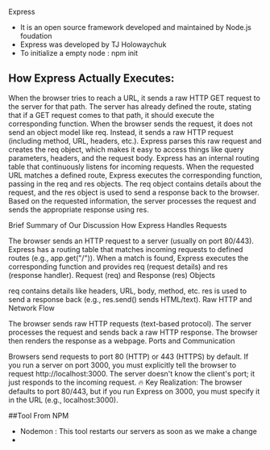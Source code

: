 Express 

- It is an open source framework developed and maintained by Node.js foudation
- Express was developed by TJ Holowaychuk
- To initialize a empty node : npm init

## How Express Actually Executes:
When the browser tries to reach a URL, it sends a raw HTTP GET request to the server for that path.
The server has already defined the route, stating that if a GET request comes to that path, it should execute the corresponding function.
When the browser sends the request, it does not send an object model like req. Instead, it sends a raw HTTP request (including method, URL, headers, etc.).
Express parses this raw request and creates the req object, which makes it easy to access things like query parameters, headers, and the request body.
Express has an internal routing table that continuously listens for incoming requests.
When the requested URL matches a defined route, Express executes the corresponding function, passing in the req and res objects.
The req object contains details about the request, and the res object is used to send a response back to the browser.
Based on the requested information, the server processes the request and sends the appropriate response using res.


Brief Summary of Our Discussion
How Express Handles Requests

The browser sends an HTTP request to a server (usually on port 80/443).
Express has a routing table that matches incoming requests to defined routes (e.g., app.get("/")).
When a match is found, Express executes the corresponding function and provides req (request details) and res (response handler).
Request (req) and Response (res) Objects

req contains details like headers, URL, body, method, etc.
res is used to send a response back (e.g., res.send() sends HTML/text).
Raw HTTP and Network Flow

The browser sends raw HTTP requests (text-based protocol).
The server processes the request and sends back a raw HTTP response.
The browser then renders the response as a webpage.
Ports and Communication

Browsers send requests to port 80 (HTTP) or 443 (HTTPS) by default.
If you run a server on port 3000, you must explicitly tell the browser to request http://localhost:3000.
The server doesn't know the client's port; it just responds to the incoming request.
🔥 Key Realization: The browser defaults to port 80/443, but if you run Express on 3000, you must specify it in the URL (e.g., localhost:3000).


##Tool From NPM
- Nodemon : This tool restarts our servers as soon as we make a change
-  